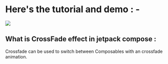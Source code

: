 # Here's the tutorial and demo : - 

<a href="https://www.youtube.com/watch?v=_tXqBkEagPM&t=8s">
  <img src="https://i.ytimg.com/vi/_tXqBkEagPM/maxresdefault.jpg">
</a>



## What is CrossFade effect in jetpack compose :

Crossfade can be used to switch between Composables with an crossfade animation.

